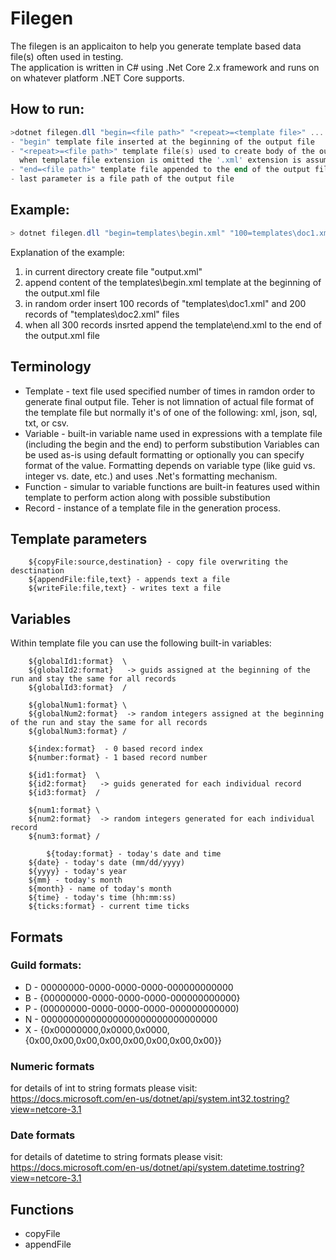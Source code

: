 # Filegen
The filegen is an applicaiton to help you generate template based data file(s) often used in testing.  
The application is written in C# using .Net Core 2.x framework and runs on on whatever platform .NET Core supports.

## How to run:
```powershell
>dotnet filegen.dll "begin=<file path>" "<repeat>=<template file>" .... "end=<file path>" "output.xml" 
- "begin" template file inserted at the beginning of the output file
- "<repeat>=<file path>" template file(s) used to create body of the output file 
  when template file extension is omitted the '.xml' extension is assumed
- "end=<file path>" template file appended to the end of the output file
- last parameter is a file path of the output file
```

## Example:
```powershell
> dotnet filegen.dll "begin=templates\begin.xml" "100=templates\doc1.xml" "200=templates\doc2.xml" "end=templates\end.xml" "output.xml" 
```
Explanation of the example:
1. in current directory create file "output.xml"
2. append content of the templates\begin.xml template at the beginning of the output.xml file
3. in random order insert 100 records of "templates\doc1.xml" and 200 records of "templates\doc2.xml" files
4. when all 300 records insrted append the template\end.xml to the end of the output.xml file

## Terminology
* Template - text file used specified number of times in ramdon order to generate final output file. Teher is not limnation of actual file format of the template file but normally it's of one of the following: xml, json, sql, txt, or csv.
* Variable - built-in variable name used in expressions with a template file (including the begin and the end) to perform substibution
 Variables can be used as-is using default formatting or optionally you can specify format of the value.
 Formatting depends on variable type (like guid vs. integer vs. date, etc.) and uses .Net's formatting mechanism.
* Function - simular to variable functions are built-in features used within template to perform action along with possible substibution
* Record - instance of a template file in the generation process.

## Template parameters
```
	${copyFile:source,destination} - copy file overwriting the desctination
	${appendFile:file,text} - appends text a file
	${writeFile:file,text} - writes text a file
```

## Variables
Within template file you can use the following built-in variables:
```
	${globalId1:format}  \
	${globalId2:format}   -> guids assigned at the beginning of the run and stay the same for all records
	${globalId3:format}  /

	${globalNum1:format} \
	${globalNum2:format}  -> random integers assigned at the beginning of the run and stay the same for all records
	${globalNum3:format} /

	${index:format}  - 0 based record index
	${number:format} - 1 based record number

	${id1:format}  \
	${id2:format}   -> guids generated for each individual record 
	${id3:format}  /
	
	${num1:format} \
	${num2:format}  -> random integers generated for each individual record
	${num3:format} /
	
    	${today:format} - today's date and time
	${date} - today's date (mm/dd/yyyy)
	${yyyy} - today's year
	${mm} - today's month
	${month} - name of today's month
	${time} - today's time (hh:mm:ss)
	${ticks:format} - current time ticks
```

## Formats
### Guild formats:
* D - 00000000-0000-0000-0000-000000000000
* B - {00000000-0000-0000-0000-000000000000}
* P - (00000000-0000-0000-0000-000000000000)
* N - 00000000000000000000000000000000
* X - {0x00000000,0x0000,0x0000,{0x00,0x00,0x00,0x00,0x00,0x00,0x00,0x00}}

### Numeric formats
 for details of int to string formats please visit: https://docs.microsoft.com/en-us/dotnet/api/system.int32.tostring?view=netcore-3.1

### Date formats
 for details of datetime to string formats please visit: https://docs.microsoft.com/en-us/dotnet/api/system.datetime.tostring?view=netcore-3.1

## Functions
 - copyFile
 - appendFile
